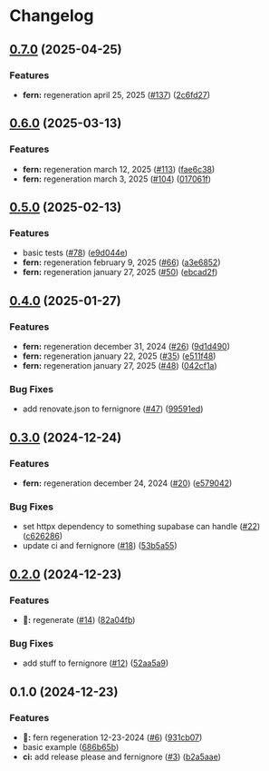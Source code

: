# Changelog

## [0.7.0](https://github.com/SoferAi/soferai-py/compare/v0.6.0...v0.7.0) (2025-04-25)


### Features

* **fern:** regeneration april 25, 2025 ([#137](https://github.com/SoferAi/soferai-py/issues/137)) ([2c6fd27](https://github.com/SoferAi/soferai-py/commit/2c6fd27ff4db51cd48758b32537c499103a142ba))

## [0.6.0](https://github.com/SoferAi/soferai-py/compare/v0.5.0...v0.6.0) (2025-03-13)


### Features

* **fern:** regeneration march 12, 2025 ([#113](https://github.com/SoferAi/soferai-py/issues/113)) ([fae6c38](https://github.com/SoferAi/soferai-py/commit/fae6c38047a08a485b6e27a0b24b44dac9abc0d2))
* **fern:** regeneration march 3, 2025 ([#104](https://github.com/SoferAi/soferai-py/issues/104)) ([017061f](https://github.com/SoferAi/soferai-py/commit/017061fcd4c1b3484879f87482928c2daabd07f1))

## [0.5.0](https://github.com/SoferAi/soferai-py/compare/v0.4.0...v0.5.0) (2025-02-13)


### Features

* basic tests ([#78](https://github.com/SoferAi/soferai-py/issues/78)) ([e9d044e](https://github.com/SoferAi/soferai-py/commit/e9d044ee45a1697dbd29133a635fbe128b832cdc))
* **fern:** regeneration february 9, 2025 ([#66](https://github.com/SoferAi/soferai-py/issues/66)) ([a3e6852](https://github.com/SoferAi/soferai-py/commit/a3e6852ecd8ed72c80bf4477a30f274ed3708a0a))
* **fern:** regeneration january 27, 2025 ([#50](https://github.com/SoferAi/soferai-py/issues/50)) ([ebcad2f](https://github.com/SoferAi/soferai-py/commit/ebcad2f72fd38673f2e7bbb0188305d7ee450648))

## [0.4.0](https://github.com/SoferAi/soferai-py/compare/v0.3.0...v0.4.0) (2025-01-27)


### Features

* **fern:** regeneration december 31, 2024 ([#26](https://github.com/SoferAi/soferai-py/issues/26)) ([9d1d490](https://github.com/SoferAi/soferai-py/commit/9d1d4903ade5955ee6bbc0a54a194abc665504ce))
* **fern:** regeneration january 22, 2025 ([#35](https://github.com/SoferAi/soferai-py/issues/35)) ([e511f48](https://github.com/SoferAi/soferai-py/commit/e511f48c6a28b450eb5f1fa422f6f2721a3c9686))
* **fern:** regeneration january 27, 2025 ([#48](https://github.com/SoferAi/soferai-py/issues/48)) ([042cf1a](https://github.com/SoferAi/soferai-py/commit/042cf1a48b27c603e9536bbdee2d3c4773b014be))


### Bug Fixes

* add renovate.json to fernignore ([#47](https://github.com/SoferAi/soferai-py/issues/47)) ([99591ed](https://github.com/SoferAi/soferai-py/commit/99591ed53c21349b0ab9c0b7b77b527b72b253a7))

## [0.3.0](https://github.com/SoferAi/soferai-py/compare/v0.2.0...v0.3.0) (2024-12-24)


### Features

* **fern:** regeneration december 24, 2024 ([#20](https://github.com/SoferAi/soferai-py/issues/20)) ([e579042](https://github.com/SoferAi/soferai-py/commit/e579042f7c91c14cd9fa5f41eaf5363d8e1f1b8f))


### Bug Fixes

* set httpx dependency to something supabase can handle ([#22](https://github.com/SoferAi/soferai-py/issues/22)) ([c626286](https://github.com/SoferAi/soferai-py/commit/c626286dc098f44c6af6c354efe876180c726b8b))
* update ci and fernignore ([#18](https://github.com/SoferAi/soferai-py/issues/18)) ([53b5a55](https://github.com/SoferAi/soferai-py/commit/53b5a55ff5fe3395d8041fb604f1f35459ea3993))

## [0.2.0](https://github.com/SoferAi/soferai-py/compare/v0.1.0...v0.2.0) (2024-12-23)


### Features

* **🌿:** regenerate ([#14](https://github.com/SoferAi/soferai-py/issues/14)) ([82a04fb](https://github.com/SoferAi/soferai-py/commit/82a04fb7c6bdbdb9769981fb75be7a05b525fc7f))


### Bug Fixes

* add stuff to fernignore ([#12](https://github.com/SoferAi/soferai-py/issues/12)) ([52aa5a9](https://github.com/SoferAi/soferai-py/commit/52aa5a91c3e89cd1e0c8d42b536b90ac45653fac))

## 0.1.0 (2024-12-23)


### Features

* **🌿:** fern regeneration 12-23-2024 ([#6](https://github.com/SoferAi/soferai-py/issues/6)) ([931cb07](https://github.com/SoferAi/soferai-py/commit/931cb074f5a606ee081ab7c1ec43194c889af82c))
* basic example ([686b65b](https://github.com/SoferAi/soferai-py/commit/686b65bfe40365c30200f3d9b8f716b5bfdd91cc))
* **ci:** add release please and fernignore ([#3](https://github.com/SoferAi/soferai-py/issues/3)) ([b2a5aae](https://github.com/SoferAi/soferai-py/commit/b2a5aae3a2c41d74dee66687252cb5c9e62bd25c))
